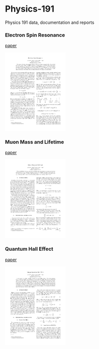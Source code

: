 # Physics-191
Physics 191 data, documentation and reports

### Electron Spin Resonance
[paper](https://github.com/jonahthelion/Physics-191/blob/master/ESR/ESR.pdf)

<img src="https://github.com/jonahthelion/Physics-191/blob/master/ESR/images/ESR-1.png" width="200" />

### Muon Mass and Lifetime
[paper](https://github.com/jonahthelion/Physics-191/blob/master/muonLM/Muon.pdf)

<img src="https://github.com/jonahthelion/Physics-191/blob/master/muonLM/plots/Muon-1.png" width="200" />

### Quantum Hall Effect
[paper](https://github.com/jonahthelion/Physics-191/blob/master/quantumHall/QHE.pdf)

<img src="https://github.com/jonahthelion/Physics-191/blob/master/quantumHall/plots/QHE-01.png" width="200" />